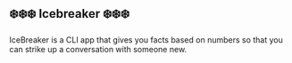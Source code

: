 ## ❄️❄️❄️ Icebreaker ❄️❄️❄️

IceBreaker is a CLI app that gives you facts based on numbers so that you can strike up a conversation with someone new.
